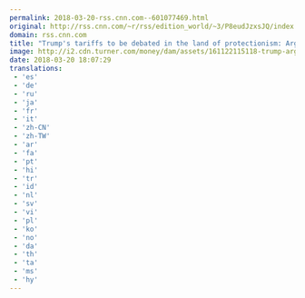 ```yaml
---
permalink: 2018-03-20-rss.cnn.com--601077469.html
original: http://rss.cnn.com/~r/rss/edition_world/~3/P8eudJzxsJQ/index.html
domain: rss.cnn.com
title: "Trump's tariffs to be debated in the land of protectionism: Argentina"
image: http://i2.cdn.turner.com/money/dam/assets/161122115118-trump-argentina-780x439.jpg
date: 2018-03-20 18:07:29
translations: 
 - 'es'
 - 'de'
 - 'ru'
 - 'ja'
 - 'fr'
 - 'it'
 - 'zh-CN'
 - 'zh-TW'
 - 'ar'
 - 'fa'
 - 'pt'
 - 'hi'
 - 'tr'
 - 'id'
 - 'nl'
 - 'sv'
 - 'vi'
 - 'pl'
 - 'ko'
 - 'no'
 - 'da'
 - 'th'
 - 'ta'
 - 'ms'
 - 'hy'
---
```


